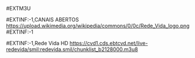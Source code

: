 #EXTM3U 

#EXTINF:-1,CANAIS ABERTOS
https://upload.wikimedia.org/wikipedia/commons/0/0c/Rede_Vida_logo.png
#EXTINF:-1

#EXTINF:-1,Rede Vida HD https://cvd1.cds.ebtcvd.net/live-redevida/smil:redevida.smil/chunklist_b2128000.m3u8
